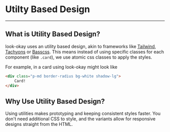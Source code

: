 # Utilty Based Design

---

## What is Utility Based Design?

look-okay uses an utility based design, akin to frameworks like [Tailwind](https://tailwindcss.com/), [Tachyons](https://tachyons.io/) or [Basscss](https://basscss.com/). This means instead of using specific classes for each component (like `.card`), we use atomic css classes to apply the styles.

For example, in a card using look-okay might look like

```html
<div class="p-md border-radius bg-white shadow-lg">
    Card!
</div>
```

## Why Use Utility Based Design?

Using utilities makes prototyping and keeping consistent styles faster. You don't need additional CSS to style, and the variants allow for responsive designs straight from the HTML.
